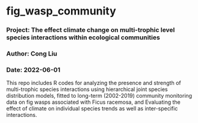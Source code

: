 # fig_wasp_community

### Project: The effect climate change on multi-trophic level species interactions within ecological communities
### Author: Cong Liu
### Date: 2022-06-01

This repo includes R codes for analyzing the presence and strength of multi-trophic species interactions using hierarchical joint species distribution models, fitted to long-term (2002-2019) community monitoring data on fig wasps associated with Ficus racemosa, and Evaluating the effect of climate on individual species trends as well as inter-specific interactions.
